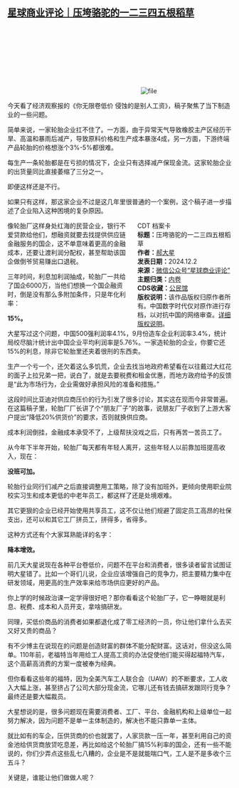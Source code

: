 <!--1733154752000-->
[星球商业评论｜压垮骆驼的一二三四五根稻草](https://chinadigitaltimes.net/chinese/713626.html)
------

<p><img decoding="async" src="data:image/svg+xml,%3Csvg%20xmlns='http://www.w3.org/2000/svg'%20viewBox='0%200%200%200'%3E%3C/svg%3E" alt="file" data-lazy-src="https://chinadigitaltimes.net/chinese/files/2024/12/image-1733153623918.png"><noscript><img decoding="async" src="https://chinadigitaltimes.net/chinese/files/2024/12/image-1733153623918.png" alt="file"></noscript></p><p>今天看了经济观察报的《你无限卷低价 侵蚀的是别人工资》，稿子聚焦了当下制造业的一些问题。</p><p>简单来说，一家轮胎企业扛不住了。一方面，由于异常天气导致橡胶主产区经历干旱、高温和暴雨后减产，导致原料价格和生产成本暴涨4成，另一方面，下游终端产品轮胎的价格想涨个3%-5%都很难。</p><p>每生产一条轮胎都是在亏损的情况下，企业只有选择减产保现金流。这家轮胎企业的出货量同比直接萎缩了三分之一。</p><p>即便这样还是不行。</p><p>如果只有这样，那这家企业不过是这几年里很普通的一个案例，这个稿子进一步描述了企业陷入这种困境的复杂原因。</p><div style="width:42%;float:right;padding-left:20px;"><div class="su-spoiler su-spoiler-style-fancy su-spoiler-icon-chevron-circle" data-scroll-offset="0" data-anchor-in-url="no"><div class="su-spoiler-title" tabindex="0" role="button"><span class="su-spoiler-icon"></span>CDT 档案卡</div><div class="su-spoiler-content su-u-clearfix su-u-trim"><strong>标题：</strong>压垮骆驼的一二三四五根稻草<br><strong>作者：</strong><a href="https://chinadigitaltimes.net/space/星球商业评论" target="_blank">郝大星</a><br><strong>发表日期：</strong>2024.12.2<br><strong>来源：</strong><a href="https://mp.weixin.qq.com/s/z3kKtHEk17OxWzDlK_ZLZw" target="_blank">微信公众号“星球商业评论”</a><br><strong>主题归类：</strong><a href="https://chinadigitaltimes.net/space/内卷" target="_blank">内卷</a><br><strong>CDS收藏：</strong><a href="https://chinadigitaltimes.net/space/%E5%85%AC%E6%B0%91%E9%A6%86" target="_blank" rel="noopener">公民馆</a><br><strong>版权说明：</strong>该作品版权归原作者所有。中国数字时代仅对原作进行存档，以对抗中国的网络审查。<a href="https://chinadigitaltimes.net/chinese/copyright">详细版权说明</a>。</div></div></div><p>像轮胎厂这样身处红海的民营企业，银行不爱贷款给他们，想融资就要去找提供供应链金融服务的国企，这不单意味着更高的金融成本，还要让渡利润分配权，甚至帮助该国企做倒爷贸易赚出口退税。</p><p>三年时间，利息加利润抽成，轮胎厂一共给了国企6000万，当他们想换一个国企融资时，倒是没有那么多附加条件，只是年化利率：</p><p><strong>15%。</strong></p><p>大星写过这个问题，中国500强利润率4.1%，9月份造车企业利润率3.4%，统计局绞尽脑汁统计出中国企业平均利润率是5.76%。一家造轮胎的企业，你要它还15%的利息，除非它轮胎里还夹着很刑的东西卖。</p><p>生产一个亏一个，还欠着这么多饥荒，企业去找当地政府希望看在以往戴过大红花的面子上拉兄弟一把，说白了，就是去要税费和租金优惠，而地方政府给予的反馈是“此为市场行为，企业需做好承担风险的准备和措施。”</p><p>这段时间比亚迪对供应商压价的行为引发了很多讨论，其实这在现而今非常普遍。在这篇稿子里，轮胎厂厂长讲了个“朋友厂子”的故事，说朋友厂子收到了上游大客户提出“降低20%供货价”的要求，否则就换供应商。</p><p>成本利润倒挂，金融成本承受不了，上级帮扶没戏之后，只有再苦一苦员工了。</p><p>从今年下半年开始，轮胎厂每天都有年轻人离开，这些年轻人以前靠加班提高收入，现在：</p><p><strong>没班可加。</strong></p><p>轮胎行业同行们减产之后直接调整用工策略，除了没有加班外，更倾向使用职业院校实习生和成本更低的中老年员工，都这样了还是处境艰难。</p><p>其它更狠的企业已经开始使用共享员工，这不仅让他们规避了固定员工高昂的社保支出，还可以和其它工厂拼员工，拼得多，省得多。</p><p>这种方式还有个大家耳熟能详的名字：</p><p><strong>降本增效。</strong></p><p>前几天大星说现在各种平台卷低价，问题不在平台和消费者，很多读者留言试图证明大星错了。比如一个哥们儿说，企业应该增强自己的竞争力，把主要精力集中在研发领域，用更高的生产效率来给市场供应更好的产品。</p><p>你上学的时候政治课一定学得很好吧？那你看看这个轮胎厂子，它一睁眼就是利息、税费、成本和人员开支，拿啥搞研发。</p><p>同理，买低价商品的消费者如果都退化成了零工经济的一员，你让他们拿什么去买又好又贵的商品？</p><p>有不少博主在说现在的问题是创造财富的群体不能分配财富。这话对，但没这么简单。110年前，老福特当年用给工人提高工资的办法促使他们能买得起福特汽车，这个高薪高消费的方案一度被奉为经典。</p><p>但你看看这些年的福特，因为全美汽车工人联合会（UAW）的不断要求，工人收入大幅上涨，甚至挤占了公司大部分现金流，它哪儿还有钱去搞研发跟同行竞争？最终还是要大幅裁员。</p><p>大星想说的是，很多问题现在需要消费者、工厂、平台、金融机构和上级单位一起努力解决，因为问题不是单一主体制造的，解决也不能只靠单一主体。</p><p>就比如有的车企，压供货商的价也就罢了，人家货款一压一年，甚至利用自己的资金池给供货商放贷吃息差，再比如给这个轮胎厂搞15%利率的国企，还有一些不能说的，你们少弄点这些乱七八糟的，企业是不是就能喘口气，工人是不是多收个三五斗？</p><p>关键是，谁能让他们做做人呢？</p><div class="addtoany_share_save_container addtoany_content addtoany_content_bottom"><div class="a2a_kit a2a_kit_size_32 addtoany_list" data-a2a-url="https://chinadigitaltimes.net/chinese/713626.html" data-a2a-title="星球商业评论｜压垮骆驼的一二三四五根稻草"><a class="a2a_button_facebook" href="https://www.addtoany.com/add_to/facebook?linkurl=https%3A%2F%2Fchinadigitaltimes.net%2Fchinese%2F713626.html&amp;linkname=%E6%98%9F%E7%90%83%E5%95%86%E4%B8%9A%E8%AF%84%E8%AE%BA%EF%BD%9C%E5%8E%8B%E5%9E%AE%E9%AA%86%E9%A9%BC%E7%9A%84%E4%B8%80%E4%BA%8C%E4%B8%89%E5%9B%9B%E4%BA%94%E6%A0%B9%E7%A8%BB%E8%8D%89" title="Facebook" rel="nofollow noopener" target="_blank"></a><a class="a2a_button_twitter" href="https://www.addtoany.com/add_to/twitter?linkurl=https%3A%2F%2Fchinadigitaltimes.net%2Fchinese%2F713626.html&amp;linkname=%E6%98%9F%E7%90%83%E5%95%86%E4%B8%9A%E8%AF%84%E8%AE%BA%EF%BD%9C%E5%8E%8B%E5%9E%AE%E9%AA%86%E9%A9%BC%E7%9A%84%E4%B8%80%E4%BA%8C%E4%B8%89%E5%9B%9B%E4%BA%94%E6%A0%B9%E7%A8%BB%E8%8D%89" title="Twitter" rel="nofollow noopener" target="_blank"></a><a class="a2a_button_telegram" href="https://www.addtoany.com/add_to/telegram?linkurl=https%3A%2F%2Fchinadigitaltimes.net%2Fchinese%2F713626.html&amp;linkname=%E6%98%9F%E7%90%83%E5%95%86%E4%B8%9A%E8%AF%84%E8%AE%BA%EF%BD%9C%E5%8E%8B%E5%9E%AE%E9%AA%86%E9%A9%BC%E7%9A%84%E4%B8%80%E4%BA%8C%E4%B8%89%E5%9B%9B%E4%BA%94%E6%A0%B9%E7%A8%BB%E8%8D%89" title="Telegram" rel="nofollow noopener" target="_blank"></a><a class="a2a_button_reddit" href="https://www.addtoany.com/add_to/reddit?linkurl=https%3A%2F%2Fchinadigitaltimes.net%2Fchinese%2F713626.html&amp;linkname=%E6%98%9F%E7%90%83%E5%95%86%E4%B8%9A%E8%AF%84%E8%AE%BA%EF%BD%9C%E5%8E%8B%E5%9E%AE%E9%AA%86%E9%A9%BC%E7%9A%84%E4%B8%80%E4%BA%8C%E4%B8%89%E5%9B%9B%E4%BA%94%E6%A0%B9%E7%A8%BB%E8%8D%89" title="Reddit" rel="nofollow noopener" target="_blank"></a><a class="a2a_button_whatsapp" href="https://www.addtoany.com/add_to/whatsapp?linkurl=https%3A%2F%2Fchinadigitaltimes.net%2Fchinese%2F713626.html&amp;linkname=%E6%98%9F%E7%90%83%E5%95%86%E4%B8%9A%E8%AF%84%E8%AE%BA%EF%BD%9C%E5%8E%8B%E5%9E%AE%E9%AA%86%E9%A9%BC%E7%9A%84%E4%B8%80%E4%BA%8C%E4%B8%89%E5%9B%9B%E4%BA%94%E6%A0%B9%E7%A8%BB%E8%8D%89" title="WhatsApp" rel="nofollow noopener" target="_blank"></a><a class="a2a_button_email" href="https://www.addtoany.com/add_to/email?linkurl=https%3A%2F%2Fchinadigitaltimes.net%2Fchinese%2F713626.html&amp;linkname=%E6%98%9F%E7%90%83%E5%95%86%E4%B8%9A%E8%AF%84%E8%AE%BA%EF%BD%9C%E5%8E%8B%E5%9E%AE%E9%AA%86%E9%A9%BC%E7%9A%84%E4%B8%80%E4%BA%8C%E4%B8%89%E5%9B%9B%E4%BA%94%E6%A0%B9%E7%A8%BB%E8%8D%89" title="Email" rel="nofollow noopener" target="_blank"></a><a class="a2a_button_copy_link" href="https://www.addtoany.com/add_to/copy_link?linkurl=https%3A%2F%2Fchinadigitaltimes.net%2Fchinese%2F713626.html&amp;linkname=%E6%98%9F%E7%90%83%E5%95%86%E4%B8%9A%E8%AF%84%E8%AE%BA%EF%BD%9C%E5%8E%8B%E5%9E%AE%E9%AA%86%E9%A9%BC%E7%9A%84%E4%B8%80%E4%BA%8C%E4%B8%89%E5%9B%9B%E4%BA%94%E6%A0%B9%E7%A8%BB%E8%8D%89" title="Copy Link" rel="nofollow noopener" target="_blank"></a><a class="a2a_dd addtoany_share_save addtoany_share" href="https://www.addtoany.com/share"></a></div></div>
